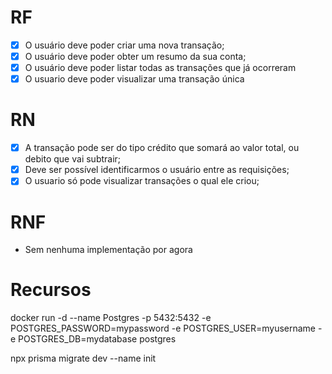 # RF

- [x] O usuário deve poder criar uma nova transação;
- [x] O usuário deve poder obter um resumo da sua conta;
- [x] O usuário deve poder  listar todas as transações que já ocorreram
- [x] O usuario deve poder visualizar uma transação única

# RN

- [x] A transação pode ser do tipo crédito que somará ao valor total, ou debito que vai subtrair;
- [x] Deve ser possível identificarmos o usuário entre as requisições;
- [x] O usuario só pode visualizar transações o qual ele criou;

# RNF

- Sem nenhuma implementação por agora

# Recursos

docker run -d --name Postgres -p 5432:5432 -e POSTGRES_PASSWORD=mypassword -e POSTGRES_USER=myusername -e POSTGRES_DB=mydatabase postgres

npx prisma migrate dev --name  init
